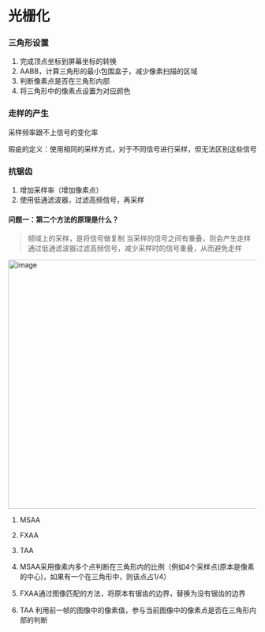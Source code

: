 # 光栅化


### 三角形设置

1. 完成顶点坐标到屏幕坐标的转换
2. AABB，计算三角形的最小包围盒子，减少像素扫描的区域
3. 判断像素点是否在三角形内部
4. 将三角形中的像素点设置为对应颜色

### 走样的产生

采样频率跟不上信号的变化率

瑕疵的定义：使用相同的采样方式，对于不同信号进行采样，但无法区别这些信号

### 抗锯齿

1. 增加采样率（增加像素点）
2. 使用低通滤波器，过滤高频信号，再采样

#### 问题一：第二个方法的原理是什么？

> 频域上的采样，是将信号做复制
> 当采样的信号之间有重叠，则会产生走样
> 通过低通滤波器过滤高频信号，减少采样时的信号重叠，从而避免走样

<img width="1119" height="505" alt="image" src="https://github.com/user-attachments/assets/9049188b-620c-4851-962b-8f688565ebe5" />

1. MSAA
2. FXAA
3. TAA

1. MSAA采用像素内多个点判断在三角形内的比例（例如4个采样点(原本是像素的中心)，如果有一个在三角形中，则该点占1/4）
2. FXAA通过图像匹配的方法，将原本有锯齿的边界，替换为没有锯齿的边界
3. TAA 利用前一帧的图像中的像素值，参与当前图像中的像素点是否在三角形内部的判断



